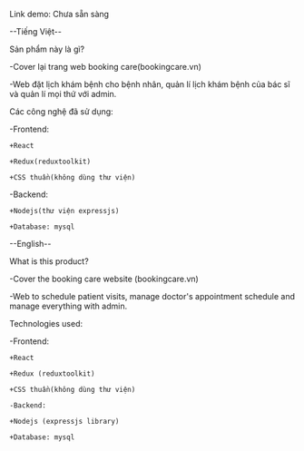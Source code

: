 Link demo: Chưa sẵn sàng



--Tiếng Việt--

Sản phẩm này là gì?

-Cover lại trang web booking care(bookingcare.vn)

-Web đặt lịch khám bệnh cho bệnh nhân, quản lí lịch khám bệnh của bác sĩ và quản lí mọi thứ với admin.

Các công nghệ đã sử dụng:

-Frontend:

    +React

    +Redux(reduxtoolkit) 

    +CSS thuần(không dùng thư viện)

-Backend: 

    +Nodejs(thư viện expressjs) 

    +Database: mysql

--English-- 

What is this product? 

-Cover the booking care website (bookingcare.vn) 

-Web to schedule patient visits, manage doctor's appointment schedule and manage everything with admin. 

Technologies used: 

-Frontend: 
    
    +React 
    
    +Redux (reduxtoolkit) 
    
    +CSS thuần(không dùng thư viện)
    
    -Backend: 
    
    +Nodejs (expressjs library) 
    
    +Database: mysql
